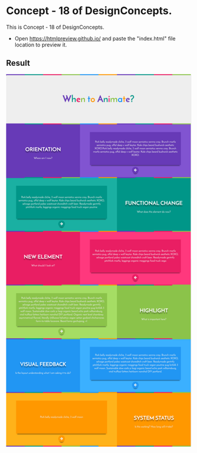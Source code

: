 Concept - 18 of DesignConcepts.
==============================

This is Concept - 18 of DesignConcepts.
- Open https://htmlpreview.github.io/ and paste the "index.html" file location to preview it.

Result
-----------
<p align="center">
  <img src="c18.png"/>
</p>
